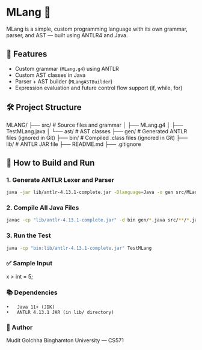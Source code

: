 # MLang 🧠

MLang is a simple, custom programming language with its own grammar, parser, and AST — built using ANTLR4 and Java.

## 🚀 Features

- Custom grammar (`MLang.g4`) using ANTLR
- Custom AST classes in Java
- Parser + AST builder (`MLangASTBuilder`)
- Expression evaluation and future control flow support (if, while, for)

## 🛠️ Project Structure

MLANG/
├── src/               # Source files and grammar
│   ├── MLang.g4
│   ├── TestMLang.java
│   └── ast/           # AST classes
├── gen/               # Generated ANTLR files (ignored in Git)
├── bin/               # Compiled .class files (ignored in Git)
├── lib/               # ANTLR JAR file
├── README.md
├── .gitignore

## 🔧 How to Build and Run

### 1. Generate ANTLR Lexer and Parser

```bash
java -jar lib/antlr-4.13.1-complete.jar -Dlanguage=Java -o gen src/MLang.g4
```

### 2. Compile All Java Files

```bash
javac -cp "lib/antlr-4.13.1-complete.jar" -d bin gen/*.java src/**/*.java
```

### 3. Run the Test

```bash
java -cp "bin:lib/antlr-4.13.1-complete.jar" TestMLang
```

### ✅ Sample Input

x > int = 5;

### 📚 Dependencies
	•	Java 11+ (JDK)
	•	ANTLR 4.13.1 JAR (in lib/ directory)

### 🧠 Author

Mudit Golchha
Binghamton University — CS571